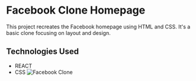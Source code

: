 # Facebook Clone Homepage
This project recreates the Facebook homepage using HTML and CSS. It's a basic clone focusing on layout and design.
## Technologies Used
- REACT
- CSS
![Facebook Clone]([./facebook/src/assets/facebook-clone.jpg](https://github.com/fathimathjazeera/Facebook-Clone/blob/master/facebook-clone.jpg))
